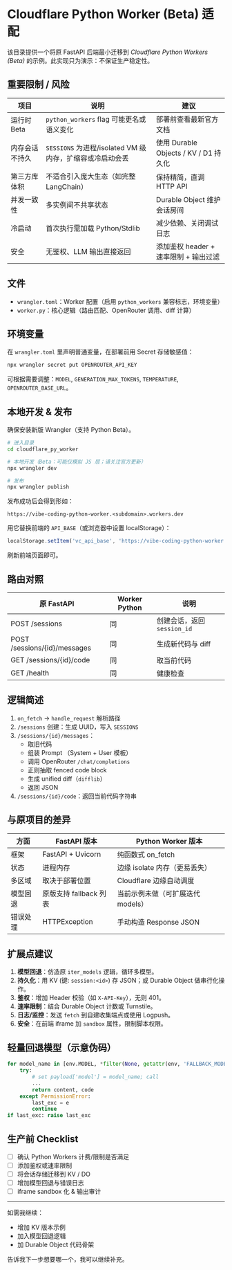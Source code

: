 # Cloudflare Python Worker (Beta) 适配

该目录提供一个将原 FastAPI 后端最小迁移到 *Cloudflare Python Workers (Beta)* 的示例。此实现只为演示：不保证生产稳定性。

## 重要限制 / 风险
| 项目 | 说明 | 建议 |
|------|------|------|
| 运行时 Beta | `python_workers` flag 可能更名或语义变化 | 部署前查看最新官方文档 |
| 内存会话不持久 | `SESSIONS` 为进程/isolated VM 级内存，扩缩容或冷启动会丢 | 使用 Durable Objects / KV / D1 持久化 |
| 第三方库体积 | 不适合引入庞大生态（如完整 LangChain） | 保持精简，直调 HTTP API |
| 并发一致性 | 多实例间不共享状态 | Durable Object 维护会话房间 |
| 冷启动 | 首次执行需加载 Python/Stdlib | 减少依赖、关闭调试日志 |
| 安全 | 无鉴权、LLM 输出直接返回 | 添加鉴权 header + 速率限制 + 输出过滤 |

## 文件
- `wrangler.toml`：Worker 配置（启用 `python_workers` 兼容标志，环境变量）
- `worker.py`：核心逻辑（路由匹配、OpenRouter 调用、diff 计算）

## 环境变量
在 `wrangler.toml` 里声明普通变量，在部署前用 Secret 存储敏感值：

```bash
npx wrangler secret put OPENROUTER_API_KEY
```

可根据需要调整：`MODEL`, `GENERATION_MAX_TOKENS`, `TEMPERATURE`, `OPENROUTER_BASE_URL`。

## 本地开发 & 发布
确保安装新版 Wrangler（支持 Python Beta）。

```bash
# 进入目录
cd cloudflare_py_worker

# 本地开发（Beta：可能仅模拟 JS 层；请关注官方更新）
npx wrangler dev

# 发布
npx wrangler publish
```

发布成功后会得到形如：
```
https://vibe-coding-python-worker.<subdomain>.workers.dev
```
用它替换前端的 `API_BASE`（或浏览器中设置 localStorage）：
```js
localStorage.setItem('vc_api_base', 'https://vibe-coding-python-worker.<subdomain>.workers.dev');
```
刷新前端页面即可。

## 路由对照
| 原 FastAPI | Worker Python | 说明 |
|------------|---------------|------|
| POST /sessions | 同 | 创建会话，返回 `session_id` |
| POST /sessions/{id}/messages | 同 | 生成新代码与 diff |
| GET /sessions/{id}/code | 同 | 取当前代码 |
| GET /health | 同 | 健康检查 |

## 逻辑简述
1. `on_fetch` -> `handle_request` 解析路径
2. `/sessions` 创建：生成 UUID，写入 `SESSIONS`
3. `/sessions/{id}/messages`：
   - 取旧代码
   - 组装 Prompt （System + User 模板）
   - 调用 OpenRouter `/chat/completions`
   - 正则抽取 fenced code block
   - 生成 unified diff（`difflib`）
   - 返回 JSON
4. `/sessions/{id}/code`：返回当前代码字符串

## 与原项目的差异
| 方面 | FastAPI 版本 | Python Worker 版本 |
|------|--------------|--------------------|
| 框架 | FastAPI + Uvicorn | 纯函数式 on_fetch | 
| 状态 | 进程内存 | 边缘 isolate 内存（更易丢失） |
| 多区域 | 取决于部署位置 | Cloudflare 边缘自动调度 |
| 模型回退 | 原版支持 fallback 列表 | 当前示例未做（可扩展迭代 models） |
| 错误处理 | HTTPException | 手动构造 Response JSON |

## 扩展点建议
1. **模型回退**：仿造原 `iter_models` 逻辑，循环多模型。
2. **持久化**：用 KV (键: `session:<id>`) 存 JSON；或 Durable Object 做串行化操作。
3. **鉴权**：增加 Header 校验（如 `X-API-Key`），无则 401。
4. **速率限制**：结合 Durable Object 计数或 Turnstile。
5. **日志/监控**：发送 `fetch` 到自建收集端点或使用 Logpush。
6. **安全**：在前端 iframe 加 `sandbox` 属性，限制脚本权限。

## 轻量回退模型（示意伪码）
```python
for model_name in [env.MODEL, *filter(None, getattr(env, 'FALLBACK_MODELS', '').split(','))]:
    try:
        # set payload['model'] = model_name; call
        ...
        return content, code
    except PermissionError:
        last_exc = e
        continue
if last_exc: raise last_exc
```

## 生产前 Checklist
- [ ] 确认 Python Workers 计费/限制是否满足
- [ ] 添加鉴权或速率限制
- [ ] 将会话存储迁移到 KV / DO
- [ ] 增加模型回退与错误日志
- [ ] iframe sandbox 化 & 输出审计

---
如需我继续：
- 增加 KV 版本示例
- 加入模型回退逻辑
- 加 Durable Object 代码骨架

告诉我下一步想要哪一个，我可以继续补充。
